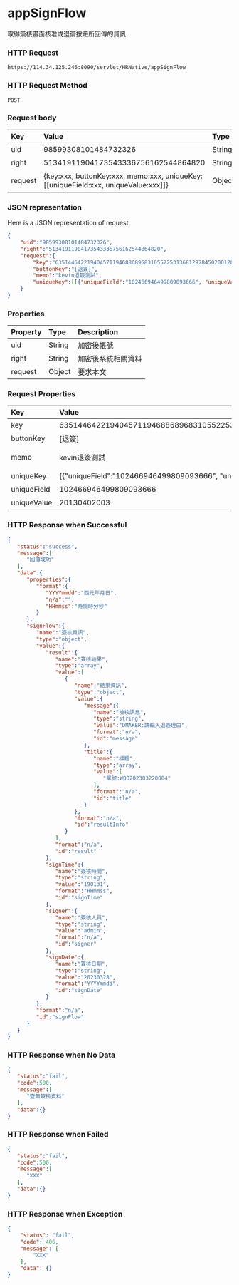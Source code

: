 # appSignFlow
取得簽核畫面核准或退簽按鈕所回傳的資訊

### HTTP Request
```
https://114.34.125.246:8090/servlet/HRNative/appSignFlow
```

### HTTP Request Method
```
POST
```

### Request body
| Key | Value | Type | Description |
|:----------|:-------------|:-----|:------------|
| uid | 98599308101484732326 | String | 需透過appLogin取得
| right | 51341911904173543336756162544864820 | String | 需透過appLogin取得 |
| request | {key:xxx, buttonKey:xxx, memo:xxx, uniqueKey:[[uniqueField:xxx, uniqueValue:xxx]]} | Object | key,buttonKey,uniqueKey都由appFlowList取得

### JSON representation
Here is a JSON representation of request.
```json
{
    "uid":"98599308101484732326",
    "right":"51341911904173543336756162544864820",
    "request":{
        "key":"635144642219404571194688689683105522531368129784502001284860188282814076207411", 
        "buttonKey":"[退簽]", 
        "memo":"kevin退簽測試", 
        "uniqueKey":[[{"uniqueField":"102466946499809093666", "uniqueValue":"20130402003"}]]
    }
}
```

### Properties
| Property | Type | Description |
|:---------|:-----|:------------|
| uid   | String | 加密後帳號 |
| right | String | 加密後系統相關資料 |
| request | Object | 要求本文 |

### Request Properties
| Key | Value | Type | Description | Required | Format |
|:----------|:-------------|:-----|:------------|:------------|:------------|
| key | 635144642219404571194688689683105522531368129784502001284860188282814076207411 | String | 鍵值 | Y | n/a |
| buttonKey | [退簽] | String | 按鈕代碼 | Y | n/a |
| memo | kevin退簽測試 | String | 簽核意見 | N(退簽時為Y) | n/a |
| uniqueKey | [{"uniqueField":"102466946499809093666", "uniqueValue":"20130402003"}] | Vector | 單據鍵值 | Y | n/a |
| uniqueField | 102466946499809093666 | String | 鍵值資料 | Y | n/a |
| uniqueValue | 20130402003 | String | 鍵值名稱 | Y | n/a |


### HTTP Response when Successful
```json
{
   "status":"success",
   "message":[
      "回傳成功"
   ],
   "data":{
      "properties":{
         "format":{
            "YYYYmmdd":"西元年月日",
            "n/a":"",
            "HHmmss":"時間時分秒"
         }
      },
      "signFlow":{
         "name":"簽核資訊",
         "type":"object",
         "value":{
            "result":{
               "name":"簽核結果",
               "type":"array",
               "value":[
                  {
                     "name":"結果資訊",
                     "type":"object",
                     "value":{
                        "message":{
                           "name":"檢核訊息",
                           "type":"string",
                           "value":"DMAKER:請輸入退簽理由",
                           "format":"n/a",
                           "id":"message"
                        },
                        "title":{
                           "name":"標題",
                           "type":"array",
                           "value":[
                              "單號:W00202303220004"
                           ],
                           "format":"n/a",
                           "id":"title"
                        }
                     },
                     "format":"n/a",
                     "id":"resultInfo"
                  }
               ],
               "format":"n/a",
               "id":"result"
            },
            "signTime":{
               "name":"簽核時間",
               "type":"string",
               "value":"190131",
               "format":"HHmmss",
               "id":"signTime"
            },
            "signer":{
               "name":"簽核人員",
               "type":"string",
               "value":"admin",
               "format":"n/a",
               "id":"signer"
            },
            "signDate":{
               "name":"簽核日期",
               "type":"string",
               "value":"20230328",
               "format":"YYYYmmdd",
               "id":"signDate"
            }
         },
         "format":"n/a",
         "id":"signFlow"
      }
   }
}
```

### HTTP Response when No Data 
```json
{
   "status":"fail",
   "code":500,
   "message":[
      "查無簽核資料"
   ],
   "data":{}
}
```

### HTTP Response when Failed
```json
{
   "status":"fail",
   "code":500,
   "message":[
      "XXX"
   ],
   "data":{}
}
```

### HTTP Response when Exception
```json
{
    "status": "fail",
    "code": 406,
    "message": [
        "XXX"
    ],
    "data": {}
}
```
